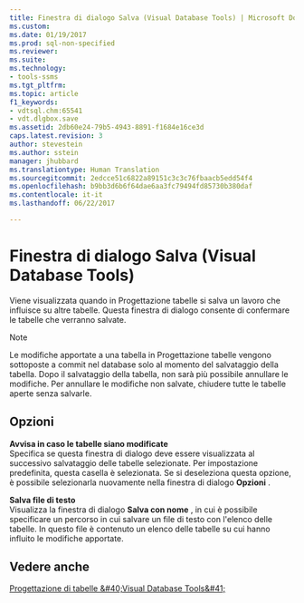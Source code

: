 ```yaml
---
title: Finestra di dialogo Salva (Visual Database Tools) | Microsoft Docs
ms.custom: 
ms.date: 01/19/2017
ms.prod: sql-non-specified
ms.reviewer: 
ms.suite: 
ms.technology:
- tools-ssms
ms.tgt_pltfrm: 
ms.topic: article
f1_keywords:
- vdtsql.chm:65541
- vdt.dlgbox.save
ms.assetid: 2db60e24-79b5-4943-8891-f1684e16ce3d
caps.latest.revision: 3
author: stevestein
ms.author: sstein
manager: jhubbard
ms.translationtype: Human Translation
ms.sourcegitcommit: 2edcce51c6822a89151c3c3c76fbaacb5edd54f4
ms.openlocfilehash: b9bb3d6b6f64dae6aa3fc79494fd85730b380daf
ms.contentlocale: it-it
ms.lasthandoff: 06/22/2017

---
```

# <a name="save-dialog-box-visual-database-tools"></a>Finestra di dialogo Salva (Visual Database Tools)
Viene visualizzata quando in Progettazione tabelle si salva un lavoro che influisce su altre tabelle. Questa finestra di dialogo consente di confermare le tabelle che verranno salvate.  
  
> [!NOTE]  
> Le modifiche apportate a una tabella in Progettazione tabelle vengono sottoposte a commit nel database solo al momento del salvataggio della tabella. Dopo il salvataggio della tabella, non sarà più possibile annullare le modifiche. Per annullare le modifiche non salvate, chiudere tutte le tabelle aperte senza salvarle.  
  
## <a name="options"></a>Opzioni  
**Avvisa in caso le tabelle siano modificate**  
Specifica se questa finestra di dialogo deve essere visualizzata al successivo salvataggio delle tabelle selezionate. Per impostazione predefinita, questa casella è selezionata. Se si deseleziona questa opzione, è possibile selezionarla nuovamente nella finestra di dialogo **Opzioni** .  
  
**Salva file di testo**  
Visualizza la finestra di dialogo **Salva con nome** , in cui è possibile specificare un percorso in cui salvare un file di testo con l'elenco delle tabelle. In questo file è contenuto un elenco delle tabelle su cui hanno influito le modifiche apportate.  
  
## <a name="see-also"></a>Vedere anche  
[Progettazione di tabelle &amp;#40;Visual Database Tools&amp;#41;](../../ssms/visual-db-tools/design-tables-visual-database-tools.md)  
  

